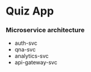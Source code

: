 # Quiz App

### Microservice architecture
 - auth-svc
 - qna-svc
 - analytics-svc
 - api-gateway-svc


